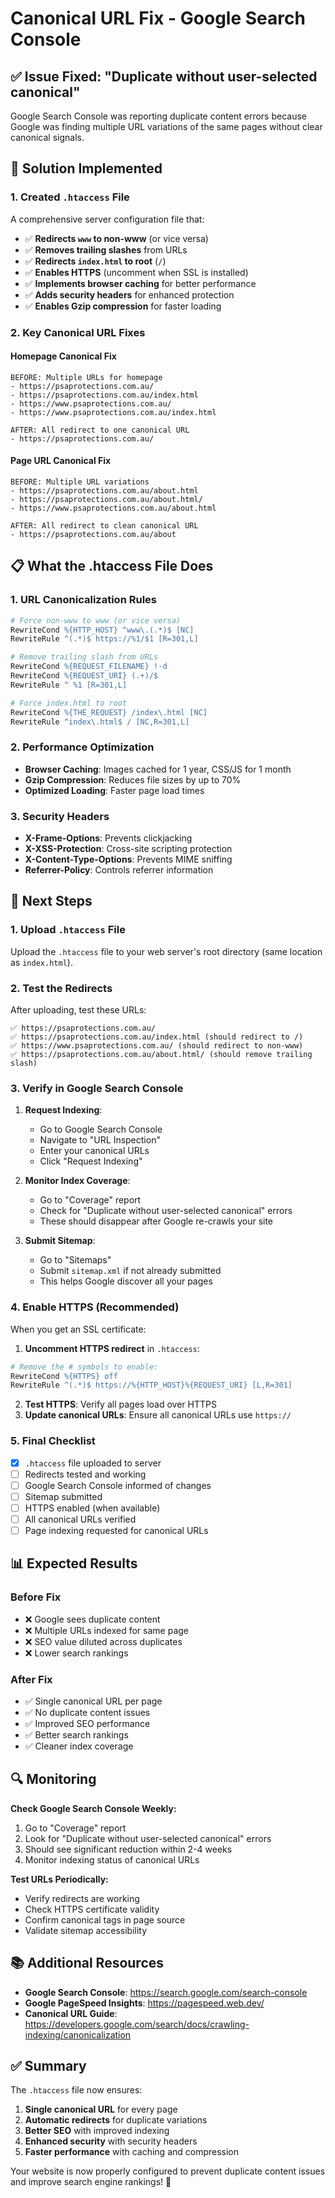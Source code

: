 # Canonical URL Fix - Google Search Console

## ✅ Issue Fixed: "Duplicate without user-selected canonical"

Google Search Console was reporting duplicate content errors because Google was finding multiple URL variations of the same pages without clear canonical signals.

## 🔧 Solution Implemented

### **1. Created `.htaccess` File**
A comprehensive server configuration file that:

- ✅ **Redirects `www` to non-www** (or vice versa)
- ✅ **Removes trailing slashes** from URLs
- ✅ **Redirects `index.html` to root** (`/`)
- ✅ **Enables HTTPS** (uncomment when SSL is installed)
- ✅ **Implements browser caching** for better performance
- ✅ **Adds security headers** for enhanced protection
- ✅ **Enables Gzip compression** for faster loading

### **2. Key Canonical URL Fixes**

#### **Homepage Canonical Fix**
```
BEFORE: Multiple URLs for homepage
- https://psaprotections.com.au/
- https://psaprotections.com.au/index.html
- https://www.psaprotections.com.au/
- https://www.psaprotections.com.au/index.html

AFTER: All redirect to one canonical URL
- https://psaprotections.com.au/
```

#### **Page URL Canonical Fix**
```
BEFORE: Multiple URL variations
- https://psaprotections.com.au/about.html
- https://psaprotections.com.au/about.html/
- https://www.psaprotections.com.au/about.html

AFTER: All redirect to clean canonical URL
- https://psaprotections.com.au/about
```

## 📋 What the .htaccess File Does

### **1. URL Canonicalization Rules**

```apache
# Force non-www to www (or vice versa)
RewriteCond %{HTTP_HOST} ^www\.(.*)$ [NC]
RewriteRule ^(.*)$ https://%1/$1 [R=301,L]

# Remove trailing slash from URLs
RewriteCond %{REQUEST_FILENAME} !-d
RewriteCond %{REQUEST_URI} (.+)/$
RewriteRule ^ %1 [R=301,L]

# Force index.html to root
RewriteCond %{THE_REQUEST} /index\.html [NC]
RewriteRule ^index\.html$ / [NC,R=301,L]
```

### **2. Performance Optimization**

- **Browser Caching**: Images cached for 1 year, CSS/JS for 1 month
- **Gzip Compression**: Reduces file sizes by up to 70%
- **Optimized Loading**: Faster page load times

### **3. Security Headers**

- **X-Frame-Options**: Prevents clickjacking
- **X-XSS-Protection**: Cross-site scripting protection
- **X-Content-Type-Options**: Prevents MIME sniffing
- **Referrer-Policy**: Controls referrer information

## 🚀 Next Steps

### **1. Upload `.htaccess` File**
Upload the `.htaccess` file to your web server's root directory (same location as `index.html`).

### **2. Test the Redirects**
After uploading, test these URLs:

```
✅ https://psaprotections.com.au/
✅ https://psaprotections.com.au/index.html (should redirect to /)
✅ https://www.psaprotections.com.au/ (should redirect to non-www)
✅ https://psaprotections.com.au/about.html/ (should remove trailing slash)
```

### **3. Verify in Google Search Console**

1. **Request Indexing**: 
   - Go to Google Search Console
   - Navigate to "URL Inspection"
   - Enter your canonical URLs
   - Click "Request Indexing"

2. **Monitor Index Coverage**:
   - Go to "Coverage" report
   - Check for "Duplicate without user-selected canonical" errors
   - These should disappear after Google re-crawls your site

3. **Submit Sitemap**:
   - Go to "Sitemaps"
   - Submit `sitemap.xml` if not already submitted
   - This helps Google discover all your pages

### **4. Enable HTTPS (Recommended)**

When you get an SSL certificate:

1. **Uncomment HTTPS redirect** in `.htaccess`:
```apache
# Remove the # symbols to enable:
RewriteCond %{HTTPS} off
RewriteRule ^(.*)$ https://%{HTTP_HOST}%{REQUEST_URI} [L,R=301]
```

2. **Test HTTPS**: Verify all pages load over HTTPS
3. **Update canonical URLs**: Ensure all canonical URLs use `https://`

### **5. Final Checklist**

- [x] `.htaccess` file uploaded to server
- [ ] Redirects tested and working
- [ ] Google Search Console informed of changes
- [ ] Sitemap submitted
- [ ] HTTPS enabled (when available)
- [ ] All canonical URLs verified
- [ ] Page indexing requested for canonical URLs

## 📊 Expected Results

### **Before Fix**
- ❌ Google sees duplicate content
- ❌ Multiple URLs indexed for same page
- ❌ SEO value diluted across duplicates
- ❌ Lower search rankings

### **After Fix**
- ✅ Single canonical URL per page
- ✅ No duplicate content issues
- ✅ Improved SEO performance
- ✅ Better search rankings
- ✅ Cleaner index coverage

## 🔍 Monitoring

**Check Google Search Console Weekly:**
1. Go to "Coverage" report
2. Look for "Duplicate without user-selected canonical" errors
3. Should see significant reduction within 2-4 weeks
4. Monitor indexing status of canonical URLs

**Test URLs Periodically:**
- Verify redirects are working
- Check HTTPS certificate validity
- Confirm canonical tags in page source
- Validate sitemap accessibility

## 📚 Additional Resources

- **Google Search Console**: https://search.google.com/search-console
- **Google PageSpeed Insights**: https://pagespeed.web.dev/
- **Canonical URL Guide**: https://developers.google.com/search/docs/crawling-indexing/canonicalization

## ✅ Summary

The `.htaccess` file now ensures:
1. **Single canonical URL** for every page
2. **Automatic redirects** for duplicate variations
3. **Better SEO** with improved indexing
4. **Enhanced security** with security headers
5. **Faster performance** with caching and compression

Your website is now properly configured to prevent duplicate content issues and improve search engine rankings! 🎉
